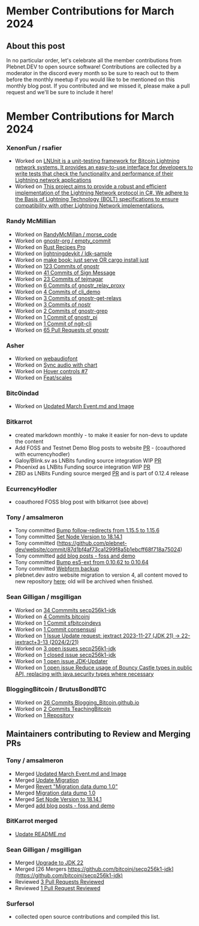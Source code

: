 
# Member Contributions for March 2024

## About this post

In no particular order, let's celebrate all the member contributions from Plebnet.DEV to open source software! Contributions are collected by a moderator in the discord every month so be sure to reach out to them before the monthly meetup if you would like to be mentioned on this monthly blog post. If you contributed and we missed it, please make a pull request and we'll be sure to include it here!

# Member Contributions for March 2024

### XenonFun / rsafier
- Worked on [LNUnit is a unit-testing framework for Bitcoin Lightning network systems. It provides an easy-to-use interface for developers to write tests that check the functionality and performance of their Lightning network applications](https://github.com/nbd-wtf/LNUnit)
- Worked on [This project aims to provide a robust and efficient implementation of the Lightning Network protocol in C#. We adhere to the Basis of Lightning Technology (BOLT) specifications to ensure compatibility with other Lightning Network implementations.](https://github.com/ipms-io/nlightning/tree/main)

### Randy McMillian 
- Worked on [RandyMcMillan / morse_code](https://github.com/RandyMcMillan/morse_code)
- Worked on [gnostr-org / empty_commit](https://github.com/gnostr-org/empty_commit)
- Worked on [Rust Recipes Pro](https://apps.apple.com/us/app/rust-recipes-pro/id6443946748)
- Worked on [lightningdevkit / ldk-sample](https://github.com/lightningdevkit/ldk-sample)
- Worked on [make book: just serve OR cargo install just](https://github.com/rust-nostr/nostr/pull/365)
- Worked on [123 Commits of gnostr](https://github.com/gnostr-org/gnostr)
- Worked on [41 Commits of Sign Message](https://github.com/gnostr-org/sign_message)
- Worked on [23 Commits of tejmagar](https://github.com/gnostr-org/tejmagar)
- Worked on [6 Commits of gnostr_relay_proxy](https://github.com/gnostr-org/gnostr_relay_proxy)
- Worked on [4 Commits of cli_demo](https://github.com/gnostr-org/cli_demo)
- Worked on [3 Commits of gnostr-get-relays](gnostr-get-relays)
- Worked on [3 Commits of nostr](https://github.com/rust-nostr/nostr)
- Worked on [2 Commits of gnostr-grep](https://github.com/gnostr-org/gnostr-grep)
- Worked on [1 Commit of gnostr_pi](https://github.com/RandyMcMillan/gnostr_pi)
- Worked on [1 Commit of ngit-cli](https://github.com/DanConwayDev/ngit-cli)
- Worked on [65 Pull Requests of gnostr](https://github.com/gnostr-org/gnostr)

### Asher
- Worked on [webaudiofont](https://github.com/asherp/webaudiofont)
- Worked on [Sync audio with chart](https://github.com/Audiolizer/audiolizer/issues/3)
- Worked on [Hover controls #7](https://github.com/Audiolizer/audiolizer/issues/7)
- Worked on [Feat/scales](https://github.com/Audiolizer/audiolizer/pull/13)

### Bitc0indad
- Worked on [Updated March Event.md and Image](https://github.com/plebnet-dev/website/pull/111)

### Bitkarrot
- created markdown monthly - to make it easier for non-devs to update the content
- Add FOSS and Testnet Demo Blog posts to website [PR](https://github.com/plebnet-dev/website/pull/112) - (coauthored with ecurrencyhodler)
- Galoy/Blink.sv as LNBits funding source integration WIP [PR](https://github.com/lnbits/lnbits/pull/2270)
- Phoenixd as LNBits Funding source integration WIP [PR](https://github.com/lnbits/lnbits/pull/2362)
- ZBD as LNBits Funding source merged [PR](https://github.com/lnbits/lnbits/pull/2235) and is part of 0.12.4 release

### EcurrencyHodler
- coauthored FOSS blog post with bitkarrot (see above)

### Tony / amsalmeron
- Tony committed [Bump follow-redirects from 1.15.5 to 1.15.6](https://github.com/plebnet-dev/website/pull/114)
- Tony committed [Set Node Version to 18.14.1](https://github.com/plebnet-dev/website/pull/113)
- Tony committed (https://github.com/plebnet-dev/website/commit/87d1bf4af73ca1299f8a5b1ebcff68f718a75024)
- Tony committed [add blog posts - foss and demo](https://github.com/plebnet-dev/website/pull/112)
- Tony committed [Bump es5-ext from 0.10.62 to 0.10.64](https://github.com/plebnet-dev/website/pull/110)
- Tony committed [Webform backup](https://github.com/plebnet-dev/website/pull/3)
- plebnet.dev astro website migration to version 4, all content moved to new repository [here](https://github.com/plebnet-dev/web); old will be archived when finished.

### Sean Gilligan / msgilligan
- Worked on [34 Commmits secp256k1-jdk](https://github.com/bitcoinj/secp256k1-jdk)
- Worked on [4 Commits bitcoinj](https://github.com/bitcoinj/bitcoinj)
- Worked on [1 Commit sfbitcoindevs](sfbitcoindevs)
- Worked on [1 Commit consensusj](https://github.com/ConsensusJ/consensusj)
- Worked on [1 Issue Update request: jextract 2023-11-27 (JDK 21) → 22-jextract+3-13 (2024/2/21)](https://github.com/NixOS/nixpkgs/issues/293102)
- Worked on [3 open issues secp256k1-jdk](https://github.com/bitcoinj/secp256k1-jdk)
- Worked on [1 closed issue secp256k1-jdk](https://github.com/bitcoinj/secp256k1-jdk)
- Worked on [1 open issue JDK-Updater](https://github.com/HanSolo/JDK-Updater)
- Worked on [1 open issue Reduce usage of Bouncy Castle types in public API, replacing with java.security types where necessary](https://github.com/bitcoinj/bitcoinj/issues/3352)

### BloggingBitcoin / BrutusBondBTC
- Worked on [26 Commits Blogging_Bitcoin.github.io](https://github.com/BrutusBondBTC/Blogging_Bitcoin.github.io)
- Worked on [2 Commits TeachingBitcoin](https://github.com/BrutusBondBTC/TeachingBitcoin)
- Worked on [1 Repository](https://github.com/BrutusBondBTC/TeachingBitcoin)

## Maintainers contributing to Review and Merging PRs

### Tony / amsalmeron
- Merged [Updated March Event.md and Image](https://github.com/plebnet-dev/website/pull/111)
- Merged [Update Migration](https://github.com/amsalmeron/web/pull/3)
- Merged [Revert "Migration data dump 1.0"](https://github.com/amsalmeron/web/pull/2)
- Merged [Migration data dump 1.0](https://github.com/amsalmeron/web/pull/1)
- Merged [Set Node Version to 18.14.1](https://github.com/plebnet-dev/website/pull/113)
- Merged [add blog posts - foss and demo](https://github.com/plebnet-dev/website/pull/112)

### BitKarrot merged
- [Update README.md](https://github.com/gasolin/awesome-pears/pull/1)

### Sean Gilligan / msgilligan
- Merged [Upgrade to JDK 22](https://github.com/bitcoinj/secp256k1-jdk/pull/14)
- Merged [26 Mergers https://github.com/bitcoinj/secp256k1-jdk](https://github.com/bitcoinj/secp256k1-jdk)
- Reviewed [3 Pull Requests Reviewed](https://github.com/bitcoinj/secp256k1-jdk)
- Reviewed [1 Pull Request Reviewed](https://github.com/bitcoinj/bitcoinj)

### Surfersol
- collected open source contributions and compiled this list.
